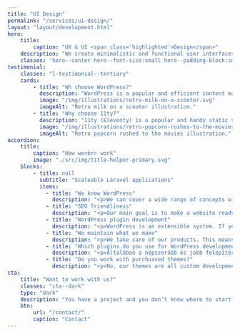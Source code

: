 ```yaml
---
title: "UI Design"
permalink: "/services/ui-design/"
layout: "layout/development.html"
hero:
    title:
        caption: "UX & UI <span class='highlighted'>Design</span>"
    description: "We create minimalistic and functional user interfaces."
    classes: 'hero--center hero--font-size:small hero--padding-block:small'
testimonial:
    classes: "l-testimonial--tertiary"
    cards:
        - title: "Wh choose WordPress?"
          description: "WordPress is a popular and efficient content management system (CMS), which provides a great platform for smaller or bigger sites. Its great advantage is the continous development and its felxibility."
          image: "/img/illustrations/retro-milk-on-a-scooter.svg"
          imageAlt: "Retro milk on a scooter illustration."
        - title: "Why choose 11ty?"
          description: "11ty (Eleventy) is a popular and handy static site generator. Using it, we can create high performant and secure websites with optional content managment system."
          image: "/img/illustrations/retro-popcorn-rushes-to-the-movies.svg"
          imageAlt: "Retro popcorn rushed to the movies illustration."
accordion:
    title:
        caption: "How we<br> work"
        image: "./src/img/title-helper-primary.svg"
    blocks:
        - title: null
          subtitle: "Scaleable Laravel applications"
          items:
            - title: "We know WordPress"
              description: "<p>We can cover a wide range of concepts with WordPress. From a simple portfolio site to a complex webshop.</p><p>WordPress is great when it's used for what it's made for. We try use less, yet more reliable plugins.</p>"
            - title: "SEO friendliness"
              description: "<p>Our main goal is to make a website ready for SEO. This means that your PageSpeed metrics will be in the top green section.</p>"
            - title: "WordPress plugin development"
              description: "<p>WordPress is an extensible system. If you need a custom plugin, we can help you.</p><p>We made WooCommerce plugins – such as OTP SimplePay gateway, DHL shipping, and various native WordPress plugins as well. As we see, development is often about extending the current functionality.</p><p>At this point, it’s important to note, there are needs that WordPress can’t serve perfectly. If your need is unique and requires lots of support in the longer term, we recommend considering <a href='/services/application-development/'>application development</a>.</p>"
            - title: "We maintain what we make"
              description: "<p>We take care of our products. This means, we do maintenance and support the end-product. If it’s about a third party product, then we rarely do maintenance.</p>"
            - title: "Which plugins do you use for WordPress development?"
              description: "<p>Általában a népszerűbb és jobb felépítésű bővítményeket részesítjük előnyben. Ilyen például a Yoast SEO bővítménye, vagy a WP Rocket. Ha webáruházról van szó, akkor WooCommerce-et használunk. Ha velünk dolgozol jár neked a fizetős WPML (nyelvesítés), WP Rocket (teljesítmény optimalizálás), ACF (egyedi mezők kezelése).</p>"
            - title: "Do you work with purchuased themes?"
              description: "<p>No, our themes are all custom developments. This means the end-product will contain only what is necessary based on the needs we arranged in advance.</p><p>In some cases we do some work in purchuased themes, but only based hourly rates and not in a fixed project based price.</p>"
cta:
    title: "Want to work with us?"
    classes: "cta--dark"
    type: "dark"
    description: "You have a project and you don’t know where to start? Feel free to contact us to discuss you project’s details. Maybe we can help you."
    btn:
        url: "/contact/"
        caption: "Contact"
---
```

